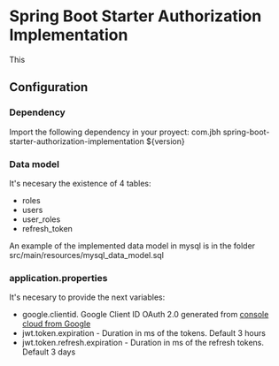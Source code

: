 # Spring Boot Starter Authorization Implementation

This 

## Configuration
### Dependency

Import the following dependency in your proyect:
	<dependency>
		<groupId>com.jbh</groupId>
		<artifactId>spring-boot-starter-authorization-implementation</artifactId>
		<version>${version}</version>
	</dependency>

### Data model

It's necesary the existence of 4 tables:
* roles
* users
* user_roles
* refresh_token

An example of the implemented data model in mysql is in the folder src/main/resources/mysql_data_model.sql

### application.properties

It's necesary to provide the next variables:
* google.clientid. Google Client ID OAuth 2.0 generated from [console cloud from Google](https://console.cloud.google.com/apis/credentials)
* jwt.token.expiration - Duration in ms of the tokens. Default 3 hours
* jwt.token.refresh.expiration - Duration in ms of the refresh tokens. Default 3 days
